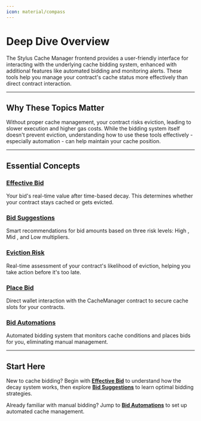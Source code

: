 ```yaml
---
icon: material/compass
---
```


# **Deep Dive Overview**

The Stylus Cache Manager frontend provides a user-friendly interface for interacting with the underlying cache bidding system, enhanced with additional features like automated bidding and monitoring alerts. These tools help you manage your contract's cache status more effectively than direct contract interaction.

---

## **Why These Topics Matter**

Without proper cache management, your contract risks eviction, leading to slower execution and higher gas costs. While the bidding system itself doesn't prevent eviction, understanding how to use these tools effectively - especially automation - can help maintain your cache position.

---

## **Essential Concepts**

### **[Effective Bid](effective-bid.md)**

Your bid's real-time value after time-based decay. This determines whether your contract stays cached or gets evicted.

### **[Bid Suggestions](bid-suggestions.md)**

Smart recommendations for bid amounts based on three risk levels: High , Mid , and Low multipliers.

### **[Eviction Risk](eviction-risk.md)**

Real-time assessment of your contract's likelihood of eviction, helping you take action before it's too late.

### **[Place Bid](place-bid.md)**

Direct wallet interaction with the CacheManager contract to secure cache slots for your contracts.

### **[Bid Automations](bid-automations.md)**

Automated bidding system that monitors cache conditions and places bids for you, eliminating manual management.

---

## **Start Here**

New to cache bidding? Begin with **[Effective Bid](effective-bid.md)** to understand how the decay system works, then explore **[Bid Suggestions](bid-suggestions.md)** to learn optimal bidding strategies.

Already familiar with manual bidding? Jump to **[Bid Automations](bid-automations.md)** to set up automated cache management.
